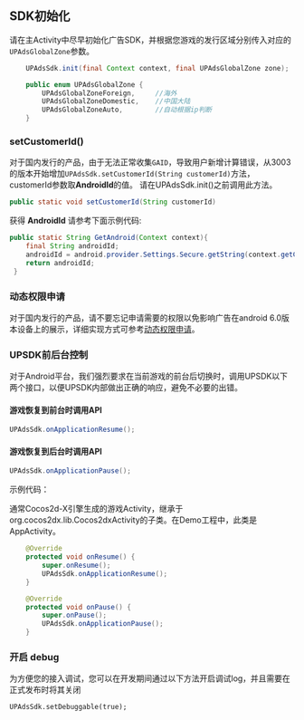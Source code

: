 ## SDK初始化

请在主Activity中尽早初始化广告SDK，并根据您游戏的发行区域分别传入对应的`UPAdsGlobalZone`参数。

```java
    UPAdsSdk.init(final Context context, final UPAdsGlobalZone zone);

    public enum UPAdsGlobalZone {
        UPAdsGlobalZoneForeign,     //海外
        UPAdsGlobalZoneDomestic,    //中国大陆
        UPAdsGlobalZoneAuto,        //自动根据ip判断
    }
```

### setCustomerId()

对于国内发行的产品，由于无法正常收集`GAID`，导致用户新增计算错误，从3003的版本开始增加`UPAdsSdk.setCustomerId(String customerId)`方法，customerId参数取**AndroidId**的值。
请在UPAdsSdk.init()之前调用此方法。

```java
public static void setCustomerId(String customerId)
```
获得 **AndroidId** 请参考下面示例代码:

```java
public static String GetAndroid(Context context){
    final String androidId;
    androidId = android.provider.Settings.Secure.getString(context.getContentResolver(), android.provider.Settings.Secure.ANDROID_ID);
    return androidId;
 }
```

### 动态权限申请

对于国内发行的产品，请不要忘记申请需要的权限以免影响广告在android 6.0版本设备上的展示，详细实现方式可参考[动态权限申请](http://docs.upltv.com/zh/master/Android/android09_permission.html)。

###  UPSDK前后台控制
对于Android平台，我们强烈要求在当前游戏的前台后切换时，调用UPSDK以下两个接口，以便UPSDK内部做出正确的响应，避免不必要的出错。

#### 游戏恢复到前台时调用API
```java
UPAdsSdk.onApplicationResume();
```
#### 游戏恢复到后台时调用API
```java
UPAdsSdk.onApplicationPause();
```

示例代码：

通常Cocos2d-X引擎生成的游戏Activity，继承于org.cocos2dx.lib.Cocos2dxActivity的子类。在Demo工程中，此类是AppActivity。

```java
    @Override
    protected void onResume() {
        super.onResume();
        UPAdsSdk.onApplicationResume();
    }

    @Override
    protected void onPause() {
        super.onPause();
        UPAdsSdk.onApplicationPause();
    }
```

### 开启 debug
为方便您的接入调试，您可以在开发期间通过以下方法开启调试log，并且需要在正式发布时将其关闭

    UPAdsSdk.setDebuggable(true);
